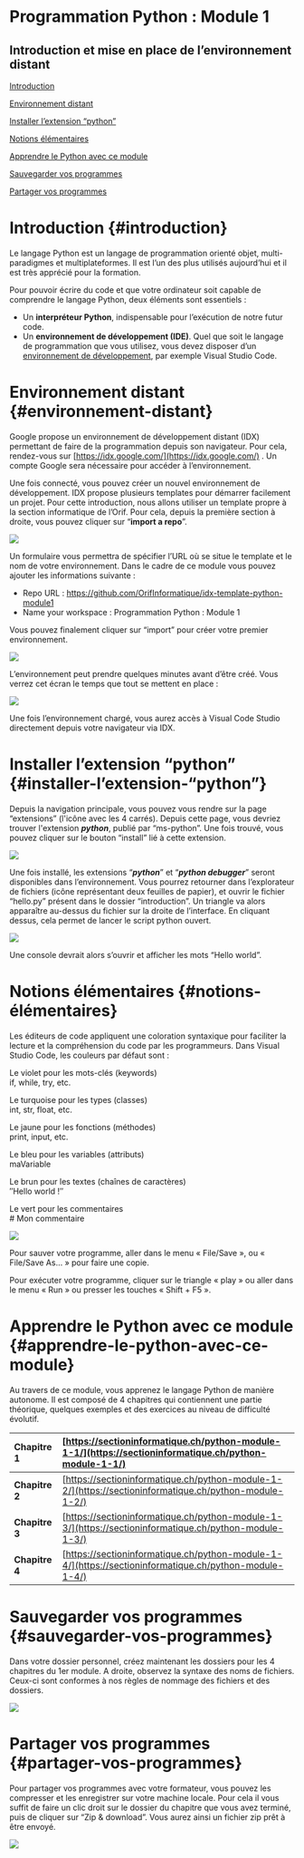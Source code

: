 # Programmation Python : Module 1

## Introduction et mise en place de l’environnement distant

[Introduction](#introduction)

[Environnement distant](#environnement-distant)

[Installer l’extension “python”](#installer-l’extension-“python”)

[Notions élémentaires](#notions-élémentaires)

[Apprendre le Python avec ce module](#apprendre-le-python-avec-ce-module)

[Sauvegarder vos programmes](#sauvegarder-vos-programmes)

[Partager vos programmes](#partager-vos-programmes)


# Introduction {#introduction}

Le langage Python est un langage de programmation orienté objet, multi-paradigmes et multiplateformes. Il est l’un des plus utilisés aujourd’hui et il est très apprécié pour la formation.

Pour pouvoir écrire du code et que  votre ordinateur soit capable de comprendre le langage Python,  deux éléments sont essentiels : 

- Un **interpréteur Python**, indispensable pour l’exécution de notre futur code.  
- Un **environnement de développement (IDE)**. Quel que soit le langage de programmation que vous utilisez, vous devez disposer d’un [environnement de développement](https://fr.wikipedia.org/wiki/Environnement_de_d%C3%A9veloppement), par exemple Visual Studio Code.

# Environnement distant {#environnement-distant}

Google propose un environnement de développement distant (IDX) permettant de faire de la programmation depuis son navigateur. Pour cela, rendez-vous sur [https://idx.google.com/](https://idx.google.com/) . Un compte Google sera nécessaire pour accéder à l’environnement. 

Une fois connecté, vous pouvez créer un nouvel environnement de développement. IDX propose plusieurs templates pour démarrer facilement un projet. Pour cette introduction, nous allons utiliser un template propre à la section informatique de l’Orif. Pour cela, depuis la première section à droite, vous pouvez cliquer sur “**import a repo**”.

![](./images/python-intro-1.jpg)

Un formulaire vous permettra de spécifier l’URL où se situe le template et le nom de votre environnement. Dans le cadre de ce module vous pouvez ajouter les informations suivante : 

- Repo URL : https://github.com/OrifInformatique/idx-template-python-module1  
- Name your workspace : Programmation Python : Module 1

Vous pouvez finalement cliquer sur “import” pour créer votre premier environnement. 

![](./images/python-intro-2.jpg)

L’environnement peut prendre quelques minutes avant d’être créé. Vous verrez cet écran le temps que tout se mettent en place : 

![](./images/python-intro-3.jpg)

Une fois l’environnement chargé, vous aurez accès à Visual Code Studio directement depuis votre navigateur via IDX. 

# Installer l’extension “python” {#installer-l’extension-“python”}

Depuis la navigation principale, vous pouvez vous rendre sur la page “extensions” (l'icône avec les 4 carrés). Depuis cette page, vous devriez trouver l'extension ***python***, publié par “ms-python”. Une fois trouvé, vous pouvez cliquer sur le bouton “install” lié à cette extension. 

![](./images/python-intro-4.jpg)

Une fois installé, les extensions “***python***” et “***python debugger***” seront disponibles dans l’environnement. Vous pourrez retourner dans l’explorateur de fichiers (icône représentant deux feuilles de papier), et ouvrir le fichier “hello.py” présent dans le dossier “introduction”. Un triangle va alors apparaître au-dessus du fichier sur la droite de l’interface. En cliquant dessus, cela permet de lancer le script python ouvert. 

![](./images/python-intro-5.jpg)

Une console devrait alors s’ouvrir et afficher les mots “Hello world”. 

# Notions élémentaires {#notions-élémentaires}

Les éditeurs de code appliquent une coloration syntaxique pour faciliter la lecture et la compréhension du code par les programmeurs. Dans Visual Studio Code, les couleurs par défaut sont :

Le violet pour les mots-clés (keywords)  
if, while, try, etc.

Le turquoise pour les types (classes)  
int, str, float, etc.

Le jaune pour les fonctions (méthodes)  
print, input, etc.

Le bleu pour les variables (attributs)  
maVariable

Le brun pour les textes (chaînes de caractères)  
″Hello world \!″

Le vert pour les commentaires  
\# Mon commentaire

![](./images/python-intro-6.png)

Pour sauver votre programme, aller dans le menu « File/Save », ou « File/Save As… » pour faire une copie.

Pour exécuter votre programme, cliquer sur le triangle « play » ou aller dans le menu « Run » ou presser les touches « Shift \+ F5 ».

# Apprendre le Python avec ce module {#apprendre-le-python-avec-ce-module}

Au travers de ce module, vous apprenez le langage Python de manière autonome. Il est composé de 4 chapitres qui contiennent une partie théorique, quelques exemples et des exercices au niveau de difficulté évolutif.

| Chapitre 1 | [https://sectioninformatique.ch/python-module-1-1/](https://sectioninformatique.ch/python-module-1-1/) |
| :---- | :---- |
| **Chapitre 2** | [https://sectioninformatique.ch/python-module-1-2/](https://sectioninformatique.ch/python-module-1-2/) |
| **Chapitre 3** | [https://sectioninformatique.ch/python-module-1-3/](https://sectioninformatique.ch/python-module-1-3/) |
| **Chapitre 4** | [https://sectioninformatique.ch/python-module-1-4/](https://sectioninformatique.ch/python-module-1-4/) |

# Sauvegarder vos programmes {#sauvegarder-vos-programmes}

Dans votre dossier personnel, créez maintenant les dossiers pour les 4 chapitres du 1er module. A droite, observez la syntaxe des noms de fichiers. Ceux-ci sont conformes à nos règles de nommage des fichiers et des dossiers.

![](./images/python-intro-7.png)

# Partager vos programmes {#partager-vos-programmes}

Pour partager vos programmes avec votre formateur, vous pouvez les compresser et les enregistrer sur votre machine locale. Pour cela il vous suffit de faire un clic droit sur le dossier du chapitre que vous avez terminé, puis de cliquer sur “Zip & download”. Vous aurez ainsi un fichier zip prêt à être envoyé. 

![](./images/python-intro-8.jpg)